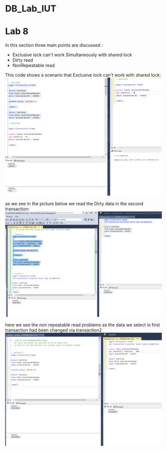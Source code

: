 # DB_Lab_IUT
# **Lab 8**
In this section three main points are discussed :
- Exclusive lock can't work Simultaneously with shared lock
- Dirty read
- NonRepeatable read


This code shows a scenario that Exclusive lock can't work with shared lock:
![picture](image/lock.PNG)

as we see in the picture below we read the Dirty data in the second transaction:
![picture](image/DR.PNG)

here we see the non repeatable read problems as the data we select in first transaction had been changed via transaction2
![picture](image/NRR.PNG)
